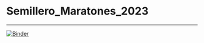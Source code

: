 # Semillero_Maratones_2023
---

[![Binder](https://mybinder.org/badge_logo.svg)](https://mybinder.org/v2/gh/Andresmps/Semillero_Maratones_2023/main?labpath=Sesion_01_032023%2Findex.ipynb)

